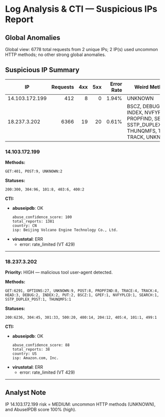 # Log Analysis & CTI — Suspicious IPs Report

## Global Anomalies

Global view: 6778 total requests from 2 unique IPs; 2 IP(s) used uncommon HTTP methods; no other strong global anomalies.

## Suspicious IP Summary

| IP | Requests | 4xx | 5xx | Error Rate | Weird Methods | Tool UAs | Priority |
|---|---:|---:|---:|---:|---|---|---|
| 14.103.172.199 | 412 | 8 | 0 | 1.94% | UNKNOWN | - | — |
| 18.237.3.202 | 6366 | 19 | 20 | 0.61% | BSCZ, DEBUG, GPEF, INDEX, NVFYPLCD, PROPFIND, SEARCH, SSTP_DUPLEX_POST, THUNQMFS, TRACE, TRACK, UNKNOWN | dirbuster, nikto, nmap | HIGH |

### 14.103.172.199

**Methods:**
```
GET:401, POST:9, UNKNOWN:2
```
**Statuses:**
```
200:300, 304:96, 101:8, 403:6, 400:2
```
**CTI:**
- **abuseipdb**: OK
  ```
  abuse_confidence_score: 100
  total_reports: 1381
  country: CN
  isp: Beijing Volcano Engine Technology Co., Ltd.
  ```
- **virustotal**: ERR
  - error: rate_limited (VT 429)

---


### 18.237.3.202

**Priority:** HIGH — malicious tool user-agent detected.

**Methods:**
```
GET:6291, OPTIONS:27, UNKNOWN:9, POST:8, PROPFIND:8, TRACE:4, TRACK:4, HEAD:3, DEBUG:2, INDEX:2, PUT:2, BSCZ:1, GPEF:1, NVFYPLCD:1, SEARCH:1, SSTP_DUPLEX_POST:1, THUNQMFS:1
```
**Statuses:**
```
200:6236, 304:45, 301:33, 500:20, 400:14, 204:12, 405:4, 101:1, 499:1
```
**CTI:**
- **abuseipdb**: OK
  ```
  abuse_confidence_score: 88
  total_reports: 38
  country: US
  isp: Amazon.com, Inc.
  ```
- **virustotal**: ERR
  - error: rate_limited (VT 429)

---

## Analyst Note

IP 14.103.172.199 risk = MEDIUM: uncommon HTTP methods (UNKNOWN), and AbuseIPDB score 100% (high).
